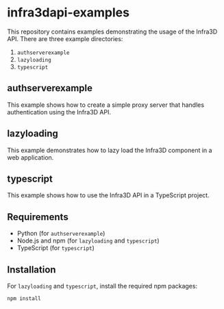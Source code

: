 # infra3dapi-examples

This repository contains examples demonstrating the usage of the Infra3D API. There are three example directories:

1. `authserverexample`
2. `lazyloading`
3. `typescript`

## authserverexample

This example shows how to create a simple proxy server that handles authentication using the Infra3D API.

## lazyloading

This example demonstrates how to lazy load the Infra3D component in a web application.

## typescript

This example shows how to use the Infra3D API in a TypeScript project.

## Requirements

- Python (for `authserverexample`)
- Node.js and npm (for `lazyloading` and `typescript`)
- TypeScript (for `typescript`)

## Installation

For `lazyloading` and `typescript`, install the required npm packages:
```sh
npm install